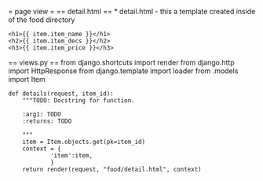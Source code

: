 
= page view =
== detail.html ==
	* detail.html - this a template created inside of the food directory

	<h1>{{ item.item_name }}</h1>
	<h2>{{ item.item_decs }}</h2>
	<h3>{{ item.item_price }}</h3>
	


== views.py ==
	from django.shortcuts import render
	from django.http import HttpResponse
	from django.template import loader
	from .models import Item

	def details(request, item_id):
		"""TODO: Docstring for function.

		:arg1: TODO
		:returns: TODO

		"""
		item = Item.objects.get(pk=item_id)
		context = {
				'item':item,
				}
		return render(request, "food/detail.html", context)
